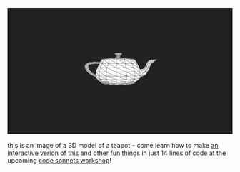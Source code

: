 ![teapot](pics/250321.jpeg)

this is an image of a 3D model of a teapot – come learn how to make [an interactive verion of this](https://williamhazard.co/sketches/teapot/) and other [fun](https://strudel.cc/?INOcyRni2oAB#JDogbigiPFswLDZdIFsyLDhdIFswLDddIFswLDldPiIpLmFkZChub3RlKCIwLC4xIikpCiAgLnNjYWxlKCJbQzptYWpvciBBMjptaW5vciBEOmRvcmlhbiBHOm1peG9seWRpYW5dLzQiKQogIC5zKCJzYXd0b290aCIpLmdhaW4oLjQpLmxwZih0cmkucmFuZ2UoNjAwLDkwMCkuc2xvdygxNikpCiAgLmFkc3IoIjAuMzoxLjk1OjA6MC4xIikuX3Njb3BlKHtwb3M6LjV9KQokOiBuKCIwIDIgNCA8WzYsOF0gWzcsOV0%2BIikuYWRkKG5vdGUocGVybGluLnJhbmdlKDAsLjUpKSkKICAuc2NhbGUoIltDOm1ham9yIEEyOm1pbm9yIEQ6ZG9yaWFuIEc6bWl4b2x5ZGlhbl0vOCIpCiAgLnMoInBpYW5vIikKICAuY3BtKDYwKS5fcGl0Y2h3aGVlbCgpCiQ6IHMoImJkIFtyaW0gPGJkIFtoaCBvaF0%2BXSIpCiAgLmJhbmsoIlJvbGFuZFRSNzA3IikubHBmKHRyaS5yYW5nZSg4MDAsMjAwMCkuc2xvdyg2NCkpCiAgLmRlbGF5KC41KS5nYWluKC43NSkKICAuX3NwaXJhbCh7c3RlYWR5Oi45NiwgY2FwOidyb3VuZCd9KQokOiBuKCI8MSAyIDMgND4iKS5zKCJudW1iZXJzIikucGFuKCI8MCAwLjMgLjYgMT4iKS5zbG93KDIpCiAgLmxwZih0cmkucmFuZ2UoNjAwLDQwMDApLnNsb3coMTIpKS5kZWxheSgiMC44Oi41OjEuNSIpLl9zcGVjdHJ1bSgp) [things](https://williamhazard.co/sketches/boom-red/) in just 14 lines of code at the upcoming [code sonnets workshop](https://us06web.zoom.us/meeting/register/okYyxkWBQoao6txf_nNHGg#/registration)!
